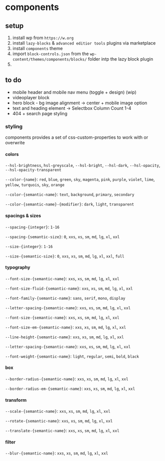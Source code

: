 # components

## setup
1. install wp from `https://w.org`
2. install `lazy-blocks` & `advanced editior tools` plugins via marketplace
3. install `components` theme
4. import `block-controls.json` from the `wp-content/themes/components/blocks/` folder intp the lazy block plugin
5. 

## to do
- mobile header and mobile nav menu (toggle + design) (wip)
- videoplayer block
- hero block - bg image alignment -> center +  mobile image option
- text and heading element -> Selectbox Column Count 1-4
- 404 + search page styling

### styling

components provides a set of css-custom-properties to work with or overwrite

#### colors 

`--hsl-brightness`, `hsl-greyscale`, `--hsl-bright`, `--hsl-dark`, `--hsl-opacity`, `--hsl-opacity-transparent`

`--color-{name}`: `red`, `blue`, `green`, `sky`, `magenta`, `pink`, `purple`, `violet`, `lime`, `yellow`, `turquois`, `sky`, `orange`

`--color-{semantic-name}`: `text`, `background`, `primary`, `secondary`

`--color-{semantic-name}-{modifier}`: `dark`, `light`, `transparent`

#### spacings & sizes

`--spacing-{integer}`: `1-16`

`--spacing-{semantic-size}`: `0`, `xxs`, `xs`, `sm`, `md`, `lg`, `xl`, `xxl`

`--size-{integer}`: `1-16`

`--size-{semantic-size}`: `0`, `xxs`, `xs`, `sm`, `md`, `lg`, `xl`, `xxl`, `full`

#### typography

`--font-size-{semantic-name}`: `xxs`, `xs`, `sm`, `md`, `lg`, `xl`, `xxl`

`--font-size-fluid-{semantic-name}`: `xxs`, `xs`, `sm`, `md`, `lg`, `xl`, `xxl`

`--font-family-{semantic-name}`: `sans`, `serif`, `mono`, `display`

`--letter-spacing-{semantic-name}`: `xxs`, `xs`, `sm`, `md`, `lg`, `xl`, `xxl`

`--font-size-{semantic-name}`: `xxs`, `xs`, `sm`, `md`, `lg`, `xl`, `xxl`

`--font-size-em-{semantic-name}`: `xxs`, `xs`, `sm`, `md`, `lg`, `xl`, `xxl`

`--line-height-{semantic-name}`: `xxs`, `xs`, `sm`, `md`, `lg`, `xl`, `xxl`

`--letter-spacing-{semantic-name}`: `xxs`, `xs`, `sm`, `md`, `lg`, `xl`, `xxl`

`--font-weight-{semantic-name}`: `light`, `regular`, `semi`, `bold`, `black`

#### box

`--border-radius-{semantic-name}`: `xxs`, `xs`, `sm`, `md`, `lg`, `xl`, `xxl`

`--border-radius-em-{semantic-name}`: `xxs`, `xs`, `sm`, `md`, `lg`, `xl`, `xxl`

#### transform

`--scale-{semantic-name}`: `xxs`, `xs`, `sm`, `md`, `lg`, `xl`, `xxl`

`--rotate-{semantic-name}`: `xxs`, `xs`, `sm`, `md`, `lg`, `xl`, `xxl`

`--translate-{semantic-name}`: `xxs`, `xs`, `sm`, `md`, `lg`, `xl`, `xxl`

#### filter

`--blur-{semantic-name}`: `xxs`, `xs`, `sm`, `md`, `lg`, `xl`, `xxl`
